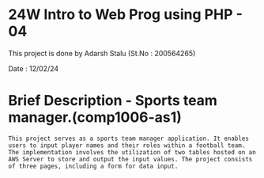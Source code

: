 # 24W Intro to Web Prog using PHP - 04

This project is done by Adarsh Stalu
(St.No : 200564265)

Date : 12/02/24

# Brief Description - Sports team manager.(comp1006-as1)
    This project serves as a sports team manager application. It enables users to input player names and their roles within a football team. The implementation involves the utilization of two tables hosted on an AWS Server to store and output the input values. The project consists of three pages, including a form for data input. 


                



